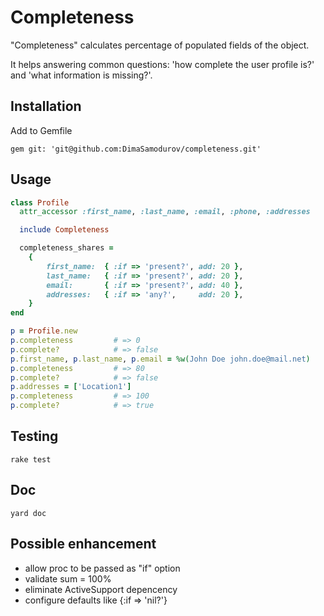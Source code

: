 # Completeness

"Completeness" calculates percentage of populated fields of the object.

It helps answering common questions: 'how complete the user profile is?' and 'what information is missing?'.


## Installation

Add to Gemfile

    gem git: 'git@github.com:DimaSamodurov/completeness.git'

## Usage

```ruby
class Profile
  attr_accessor :first_name, :last_name, :email, :phone, :addresses

  include Completeness

  completeness_shares =
    {
        first_name:  { :if => 'present?', add: 20 },
        last_name:   { :if => 'present?', add: 20 },
        email:       { :if => 'present?', add: 40 },
        addresses:   { :if => 'any?',     add: 20 },
    }
end

p = Profile.new
p.completeness         # => 0
p.complete?            # => false
p.first_name, p.last_name, p.email = %w(John Doe john.doe@mail.net)
p.completeness         # => 80
p.complete?            # => false
p.addresses = ['Location1']
p.completeness         # => 100
p.complete?            # => true
```


## Testing

    rake test

## Doc

    yard doc

## Possible enhancement

- allow proc to be passed as "if" option
- validate sum = 100%
- eliminate ActiveSupport depencency
- configure defaults like {:if => 'nil?'}

